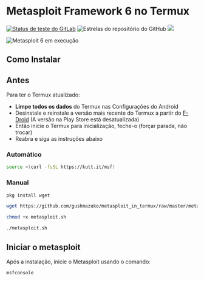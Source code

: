 # Metasploit Framework 6 no Termux
[![Status de teste do GitLab](https://gitlab.com/gushmazuko/metasploit_in_termux/badges/master/pipeline.svg)](https://gitlab.com/gushmazuko/metasploit_in_termux/-/pipelines) ![Estrelas do repositório do GitHub](https://img.shields.io/github/stars/gushmazuko/metasploit_in_termux?style=social) [![](https://img.shields.io/badge/GitLab-Mirror-succes?link=https://gitlab.com/gushmazuko/metasploit_in_termux)](https://gitlab.com/gushmazuko/metasploit_in_termux)

![Metasploit 6 em execução](https://i.imgur.com/yLFQhvP.png)

## Como Instalar
## Antes

Para ter o Termux atualizado:
- **Limpe todos os dados** do Termux nas Configurações do Android
- Desinstale e reinstale a versão mais recente do Termux a partir do [F-Droid](https://f-droid.org/en/packages/com.termux/) (A versão na Play Store está desatualizada)
- Então inicie o Termux para inicialização, feche-o (forçar parada, não trocar)
- Reabra e siga as instruções abaixo

### Automático
```bash
source <(curl -fsSL https://kutt.it/msf)
```

### Manual
```bash
pkg install wget

wget https://github.com/gushmazuko/metasploit_in_termux/raw/master/metasploit.sh

chmod +x metasploit.sh

./metasploit.sh
```

## Iniciar o metasploit
Após a instalação, inicie o Metasploit usando o comando:
```bash
msfconsole
```
